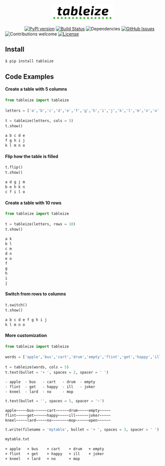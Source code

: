 <p align="center"><img src="https://raw.githubusercontent.com/anfederico/Tableize/master/media/Tableize.png" width=40%></p>

&nbsp;&nbsp;&nbsp;&nbsp;&nbsp;&nbsp;&nbsp;&nbsp;&nbsp;&nbsp;&nbsp;&nbsp;&nbsp;&nbsp;&nbsp;
[![PyPI version](https://badge.fury.io/py/tableize.svg)](https://badge.fury.io/py/tableize)
[![Build Status](https://travis-ci.org/anfederico/Tableize.svg?branch=master)](https://travis-ci.org/anfederico/Tableize)
![Dependencies](https://img.shields.io/badge/dependencies-up%20to%20date-brightgreen.svg)
[![GitHub Issues](https://img.shields.io/github/issues/anfederico/Tableize.svg)](https://github.com/anfederico/tableize/issues)
![Contributions welcome](https://img.shields.io/badge/contributions-welcome-brightgreen.svg)
[![License](https://img.shields.io/badge/license-MIT%20License-brightgreen.svg)](https://opensource.org/licenses/MIT)

## Install
```bash
$ pip install tableize
```

## Code Examples

#### Create a table with 5 columns
```python
from tableize import tableize

letters = ['a','b','c','d','e','f','g','h','i','j','k','l','m','n','o']

t = tableize(letters, cols = 5)
t.show()
```

```
a b c d e 
f g h i j 
k l m n o 
```

#### Flip how the table is filled
```python
t.flip()
t.show()
```

```
a d g j m 
b e h k n 
c f i l o 
```

#### Create a table with 10 rows
```python
from tableize import tableize

t = tableize(letters, rows = 10)
t.show()
```

```
a k 
b l 
c m 
d n 
e o 
f 
g 
h 
i 
j 
```

#### Switch from rows to columns
```python
t.switch()
t.show()
```
```
a b c d e f g h i j 
k l m n o
```

#### More customization
```python
from tableize import tableize

words = ['apple','bus','cart','drum','empty','flint','get','happy','ill','joker','kneel','lard','no','mop']                   

t = tableize(words, cols = 5)
t.text(bullet = '+ ', spaces = 2, spacer = ' ')
```

```
- apple  - bus   - cart   - drum  - empty  
- flint  - get   - happy  - ill   - joker  
- kneel  - lard  - no     - mop  
```

```python
t.text(bullet = '', spaces = 5, spacer = '~')
```

```
apple~~~~~bus~~~~~~cart~~~~~~drum~~~~~empty~~~~~
flint~~~~~get~~~~~~happy~~~~~ill~~~~~~joker~~~~~
kneel~~~~~lard~~~~~no~~~~~~~~mop~~~~~~open~~~~~~
```

```python
t.write(filename = 'mytable', bullet = '+ ', spaces = 3, spacer = ' ')
```

```
mytable.txt

+ apple   + bus    + cart    + drum   + empty   
+ flint   + get    + happy   + ill    + joker   
+ kneel   + lard   + no      + mop  
```
